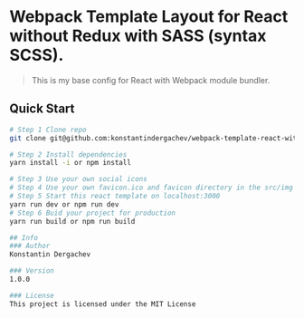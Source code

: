 # Webpack Template Layout for React without Redux with SASS (syntax SCSS).
> This is my base config for React with Webpack module bundler.

## Quick Start

```bash
# Step 1 Clone repo
git clone git@github.com:konstantindergachev/webpack-template-react-without-redux-and-with-sass.git

# Step 2 Install dependencies
yarn install -i or npm install

# Step 3 Use your own social icons
# Step 4 Use your own favicon.ico and favicon directory in the src/img
# Step 5 Start this react template on localhost:3000
yarn run dev or npm run dev
# Step 6 Buid your project for production
yarn run build or npm run build

## Info
### Author
Konstantin Dergachev

### Version
1.0.0

### License
This project is licensed under the MIT License